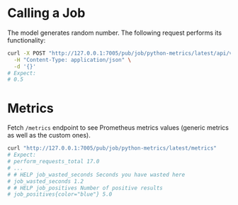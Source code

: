 # Calling a Job
The model generates random number. 
The following request performs its functionality:
```bash
curl -X POST "http://127.0.0.1:7005/pub/job/python-metrics/latest/api/v1/perform" \
  -H "Content-Type: application/json" \
  -d '{}'
# Expect:
# 0.5
```

# Metrics
Fetch `/metrics` endpoint to see Prometheus metrics values (generic metrics as well as the custom ones).
```bash
curl "http://127.0.0.1:7005/pub/job/python-metrics/latest/metrics"
# Expect:
# perform_requests_total 17.0
# ...
# # HELP job_wasted_seconds Seconds you have wasted here
# job_wasted_seconds 1.2
# # HELP job_positives Number of positive results
# job_positives{color="blue"} 5.0
```
